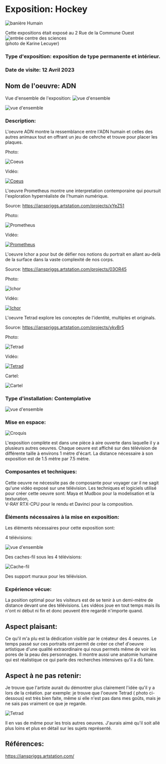 # Exposition: Hockey

![banière Humain](/centre_sciences/media/humain/ADN_nom_exposition.jpg)

Cette expositions était exposé au 2 Rue de la Commune Ouest
![entrée centre des sciences](/centre_sciences/media/centre_des_sciences_entre.png) <br>
(photo de Karine Lecuyer)

### Type d'exposition: exposition de type permanente et intérieur.

### Date de visite: 12 Avril 2023

## Nom de l'oeuvre: ADN

Vue d'ensemble de l'exposition:
![vue d'ensemble](/centre_sciences/media/humain/ADN_vue_ensemble_vide.jpg) 

![vue d'ensemble](/centre_sciences/media/humain/ADN_vue_ensemble_plein.jpg) 

### Description: 
L'oeuvre ADN montre la ressemblance entre l'ADN humain et celles des autres animaux tout en offrant un jeu de cehrche et trouve pour placer les plaques.

Photo:

![Coeus](/BIAN/Medias/homme.png)

Vidéo:

[![Coeus](http://img.youtube.com/vi/96q8DF_y0PM/0.jpg)](https://youtu.be/96q8DF_y0PM)

L'oeuvre Prometheus montre une interpretation contemporaine qui poursuit l'exploration hyperréaliste de l'humain numérique.

Source: https://ianspriggs.artstation.com/projects/xYeZ51

Photo:

![Prometheus](/BIAN/Medias/femme_vague.png)

Vidéo:

[![Prometheus](http://img.youtube.com/vi/6bNQhw1tL-E/0.jpg)](https://www.youtube.com/watch?v=6bNQhw1tL-E)

L'oeuvre Ichor a pour but de défier nos notions du portrait en allant au-delà de la surface dans la vaste complexité de nos 
corps.

Source: https://ianspriggs.artstation.com/projects/03OR45

Photo:

![Ichor](/BIAN/Medias/femme_veine.png)

Vidéo:

[![Ichor](http://img.youtube.com/vi/ZzbgHvzTshw/0.jpg)](https://www.youtube.com/watch?v=ZzbgHvzTshw)

L'oeuvre Tetrad explore les conceptes de l'identité, multiples et originals.

Source: https://ianspriggs.artstation.com/projects/ykvBr5

Photo:

![Tetrad](/BIAN/Medias/femme_multiple.png)

Vidéo:

[![Tetrad](http://img.youtube.com/vi/zWm8T04u7qw/0.jpg)](https://www.youtube.com/watch?v=zWm8T04u7qw)

Cartel:

![Cartel](/BIAN/Medias/cartel.png)

### Type d'installation: Contemplative 

![vue d'ensemble](/BIAN/Medias/vue_ensemble.png)

### Mise en espace:

![Croquis](/BIAN/Medias/CROQUIS.png)

L'exposition complète est dans une pièce à aire ouverte dans laquelle il y a plusieurs autres oeuvres. Chaque oeuvre est 
affiché sur des télévision de différente taille à environs 1 mètre d'écart. La distance nécessaire à son exposition est de 
1.5 mètre par 7.5 mètre.

### Composantes et techniques: 

Cette oeuvre ne nécessite pas de composante pour voyager car il ne sagit qu'une vidéo exposé sur une télévision.
Les techniques et logiciels utilisé pour créer cette oeuvre sont: Maya et Mudbox pour la modelisation et la texturation,  
V-RAY RTX-CPU pour le rendu et Davinci pour la composition.

### Éléments nécessaires à la mise en exposition:

Les éléments nécessaires pour cette exposition sont:

4 télévisions:

![vue d'ensemble](/BIAN/Medias/vue_ensemble.png)

Des caches-fil sous les 4 télévisions:

![Cache-fil](/BIAN/Medias/cache_fil.png)

Des support muraux pour les télévision.

### Expérience vécue:

La position optimal pour les visiteurs est de se tenir à un demi-mètre de distance devant une des télévisions. Les vidéos 
joue en tout temps mais ils n'ont ni début ni fin et donc peuvent être regardé n'importe quand. 

## Aspect plaisant:

Ce qu'il m'a plu est la dédication visible par le créateur des 4 oeuvres. Le temps passé sur ces portraits ont permit de 
créer ce chef d'oeuvre artistique d'une qualité extraordinaire qui nous permets même de voir les pores de la peau des 
personnages. Il montre aussi une anatomie humaine qui est réalistique ce qui parle des recherches intensives qu'il a dû 
faire.

## Aspect à ne pas retenir:

Je trouve que l'artiste aurait du démontrer plus clairement l'idée qu'il y a lors de la création. par exemple: je trouve que l'oeuvre Tetrad ( photo ci-dessous) est très bien faite, même si elle n'est pas dans mes goûts, mais je ne sais pas vraiment ce que je regarde.

![Tetrad](/BIAN/Medias/femme_multiple.png)

Il en vas de même pour les trois autres oeuvres. J'aurais aimé qu'il soit allé plus loins et plus en détail sur les sujets 
représenté.

## Références:

https://ianspriggs.artstation.com/

